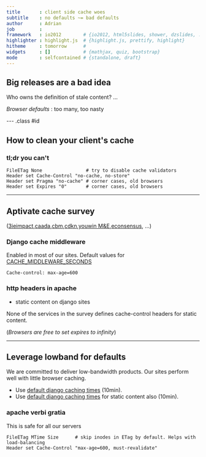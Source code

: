 ```yaml
---
title       : client side cache woes
subtitle    : no defaults ~= bad defaults
author      : Adrian
job         : 
framework   : io2012        # {io2012, html5slides, shower, dzslides, ...}
highlighter : highlight.js  # {highlight.js, prettify, highlight}
hitheme     : tomorrow      # 
widgets     : []            # {mathjax, quiz, bootstrap}
mode        : selfcontained # {standalone, draft}
---
```


## Big releases are a bad idea

Who owns the definition of stale content?
...

_Browser defaults_ : too many, too nasty

--- .class #id 

## How to clean your client's cache

### tl;dr you can't

    FileETag None                # try to disable cache validators
    Header set Cache-Control "no-cache, no-store"
    Header set Pragma "no-cache" # corner cases, old browsers
    Header set Expires "0"       # corner cases, old browsers

---

## Aptivate cache survey

([3ieimpact](http://3ieimpact.org),[caada](https://hub.caada.org.uk/crm/info.php),[cbm](http://lin-cbmdb.aptivate.org),[cdkn](http://cdkn.org),[youwin M&E](https://winners.youwin.org.ng),[econsensus](http://econsensus.org), ...)

### Django cache middleware

Enabled in most of our sites. Default values for [CACHE_MIDDLEWARE_SECONDS][]

    Cache-control: max-age=600

[CACHE_MIDDLEWARE_SECONDS]: https://docs.djangoproject.com/en/dev/ref/settings/#std:setting-CACHE_MIDDLEWARE_SECONDS

### http headers in apache

- static content on django sites

None of the services in the survey defines cache-control headers for static content.

(_Browsers are free to set expires to infinity_)

---

## Leverage lowband for defaults

We are committed to deliver low-bandwidth products. Our
sites perform well with little browser caching.

- Use [default django caching times][CACHE_MIDDLEWARE_SECONDS] (10min).
- Use [default django caching times][CACHE_MIDDLEWARE_SECONDS] for static content also (10min).

[CACHE_MIDDLEWARE_SECONDS]: https://docs.djangoproject.com/en/dev/ref/settings/#std:setting-CACHE_MIDDLEWARE_SECONDS

### apache verbi gratia

This is safe for all our servers

    FileETag MTime Size      # skip inodes in ETag by default. Helps with load-balancing
    Header set Cache-Control "max-age=600, must-revalidate"
